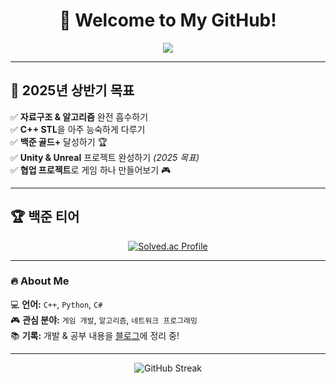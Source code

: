 <h1 align="center">🚀 Welcome to My GitHub!</h1>

<p align="center">
  <img src="https://readme-typing-svg.herokuapp.com?font=Fira+Code&weight=500&size=18&duration=2500&pause=1000&color=F7B93E&center=true&vCenter=true&width=435&lines=while+(alive)+%7B;eat();;sleep();;code();%7D">
</p>


---

## 🎯 2025년 상반기 목표  
✅ **자료구조 & 알고리즘** 완전 흡수하기  
✅ **C++ STL**을 아주 능숙하게 다루기  
✅ **백준 골드+** 달성하기 🏆  
✅ **Unity & Unreal** 프로젝트 완성하기 *(2025 목표)*  
✅ **협업 프로젝트**로 게임 하나 만들어보기 🎮  

---

## 🏆 백준 티어  
<p align="center">
  <a href="https://solved.ac/jwpp21">
    <img src="http://mazassumnida.wtf/api/generate_badge?boj=jwpp21" alt="Solved.ac Profile">
  </a>
</p>

---

### 🔥 About Me  
💻 **언어:** `C++`, `Python`, `C#`  
🎮 **관심 분야:** `게임 개발`, `알고리즘`, `네트워크 프로그래밍`  
📚 **기록:** 개발 & 공부 내용을 [블로그]()에 정리 중!  

---

<p align="center">
  <img src="https://github-readme-streak-stats.herokuapp.com/?user=jwpp21&theme=tokyonight" alt="GitHub Streak">
</p>


